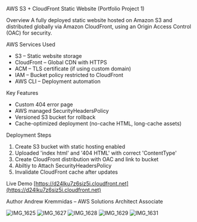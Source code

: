 AWS S3 + CloudFront Static Website (Portfolio Project 1)

Overview
A fully deployed static website hosted on Amazon S3 and distributed globally via Amazon CloudFront, using an Origin Access Control (OAC) for security.

AWS Services Used 
- S3 – Static website storage
- CloudFront – Global CDN with HTTPS
- ACM – TLS certificate (if using custom domain)
- IAM – Bucket policy restricted to CloudFront
- AWS CLI – Deployment automation

Key Features
- Custom 404 error page
- AWS managed SecurityHeadersPolicy
- Versioned S3 bucket for rollback
- Cache-optimized deployment (no-cache HTML, long-cache assets)

Deployment Steps
1. Create S3 bucket with static hosting enabled
2. Uploaded 'index html' and '404 HTML' with correct 'ContentType'
3. Create CloudFront distribution with OAC and link to bucket
4. Abiltiy to Attach SecurityHeadersPolicy
5. Invalidate CloudFront cache after updates

Live Demo
[https://d24lku7z6siz5i.cloudfront.net](https://d24lku7z6siz5i.cloudfront.net)

Author
Andrew Kremmidas – AWS Solutions Architect Associate 

![IMG_1625](https://github.com/user-attachments/assets/7864035a-69ca-410e-a202-9ea188d69c78)
![IMG_1627](https://github.com/user-attachments/assets/3a3565a6-e91e-4c5b-b9ee-92b6fb4953d6)
![IMG_1628](https://github.com/user-attachments/assets/c999f13c-9794-4c77-ab98-5851bfefc9ad)
![IMG_1629](https://github.com/user-attachments/assets/0a89f1be-140c-4cac-bb0f-c9c724f82f97)
![IMG_1631](https://github.com/user-attachments/assets/c9a8758d-c2b0-461f-97be-f84368a5bca0)




